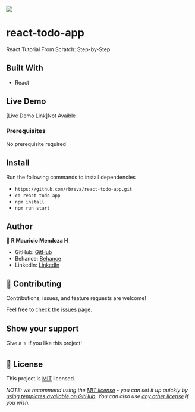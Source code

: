
![](https://img.shields.io/badge/Microverse-blueviolet)

# react-todo-app
React Tutorial From Scratch: Step-by-Step

## Built With
- React

## Live Demo
[Live Demo Link]Not Avaible

### Prerequisites
No prerequisite required


## Install
Run the following commands to install dependencies
 - `https://github.com/rbreva/react-todo-app.git`
 - `cd react-todo-app`
 - `npm install`
 - `npm run start`


## Author
👤 **R Mauricio Mendoza H**

- GitHub: [GitHub](https://github.com/rbreva)
- Behance: [Behance](https://www.behance.net/rbreva)
- LinkedIn: [LinkedIn](https://www.linkedin.com/in/r-mauricio-mendoza-huerta-0782a9166/)


## 🤝 Contributing

Contributions, issues, and feature requests are welcome!

Feel free to check the [issues page](https://github.com/rbreva/MathMagicians/issues).

## Show your support

Give a ⭐️ if you like this project!

## 📝 License

This project is [MIT](./LICENSE) licensed.

_NOTE: we recommend using the [MIT license](https://choosealicense.com/licenses/mit/) - you can set it up quickly by [using templates available on GitHub](https://docs.github.com/en/communities/setting-up-your-project-for-healthy-contributions/adding-a-license-to-a-repository). You can also use [any other license](https://choosealicense.com/licenses/) if you wish._

